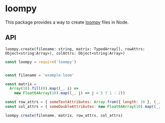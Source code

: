 
# loompy

This package provides a way to create [loompy](https://loompy.org/) files in Node.

## API

`loompy.create(filename: string, matrix: TypedArray[], rowAttrs: Object<string:Array>), colAttrs: Object<string:Array>)`

```javascript
const loompy = require('loompy')


const filename = 'example.loom'

const matrix =
  Array(10).fill(0).map((_, i) =>
    new Float64Array(10).map((_, j) => j < 5 ? 1 : 2))

const row_attrs = { someTextAttributes: Array.from({ length: 10 }, (_, i) => `Element ${i * i * i}`) }
const col_attrs = { someDoubleAttributes: new Float64Array(10).map((_, i) => i) }

loompy.create(filename, matrix, row_attrs, col_attrs)
```
